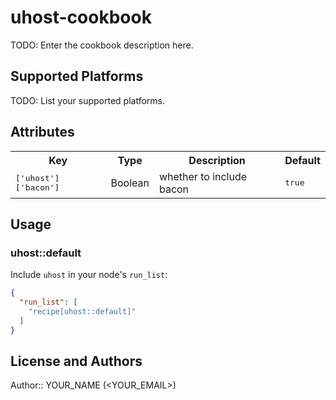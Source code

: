 # uhost-cookbook

TODO: Enter the cookbook description here.

## Supported Platforms

TODO: List your supported platforms.

## Attributes

<table>
  <tr>
    <th>Key</th>
    <th>Type</th>
    <th>Description</th>
    <th>Default</th>
  </tr>
  <tr>
    <td><tt>['uhost']['bacon']</tt></td>
    <td>Boolean</td>
    <td>whether to include bacon</td>
    <td><tt>true</tt></td>
  </tr>
</table>

## Usage

### uhost::default

Include `uhost` in your node's `run_list`:

```json
{
  "run_list": [
    "recipe[uhost::default]"
  ]
}
```

## License and Authors

Author:: YOUR_NAME (<YOUR_EMAIL>)
